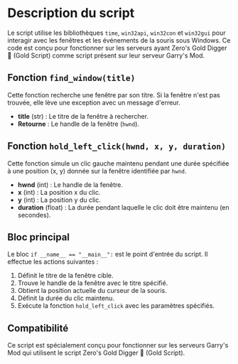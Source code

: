 # Description du script

Le script utilise les bibliothèques `time`, `win32api`, `win32con` et `win32gui` pour interagir avec les fenêtres et les événements de la souris sous Windows. Ce code est conçu pour fonctionner sur les serveurs ayant Zero's Gold Digger 🐔 (Gold Script) comme script présent sur leur serveur Garry's Mod.

## Fonction `find_window(title)`

Cette fonction recherche une fenêtre par son titre. Si la fenêtre n'est pas trouvée, elle lève une exception avec un message d'erreur.

- **title** (str) : Le titre de la fenêtre à rechercher.
- **Retourne** : Le handle de la fenêtre (`hwnd`).

## Fonction `hold_left_click(hwnd, x, y, duration)`

Cette fonction simule un clic gauche maintenu pendant une durée spécifiée à une position (x, y) donnée sur la fenêtre identifiée par `hwnd`.

- **hwnd** (int) : Le handle de la fenêtre.
- **x** (int) : La position x du clic.
- **y** (int) : La position y du clic.
- **duration** (float) : La durée pendant laquelle le clic doit être maintenu (en secondes).

## Bloc principal

Le bloc `if __name__ == "__main__":` est le point d'entrée du script. Il effectue les actions suivantes :

1. Définit le titre de la fenêtre cible.
2. Trouve le handle de la fenêtre avec le titre spécifié.
3. Obtient la position actuelle du curseur de la souris.
4. Définit la durée du clic maintenu.
5. Exécute la fonction `hold_left_click` avec les paramètres spécifiés.

## Compatibilité

Ce script est spécialement conçu pour fonctionner sur les serveurs Garry's Mod qui utilisent le script Zero's Gold Digger 🐔 (Gold Script).
